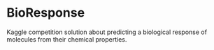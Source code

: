 # BioResponse
Kaggle competition solution about predicting a biological response of molecules from their chemical properties.
